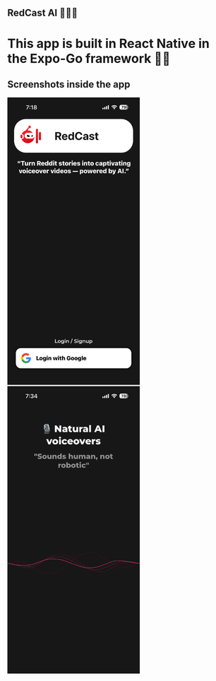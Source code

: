 ## RedCast AI 🤖🎥📸
# This app is built in React Native in the Expo-Go framework 📱🤳
## Screenshots inside the app
<img src="docs/1.png" width="300" /> <img src="docs/2.png" width="300" />
